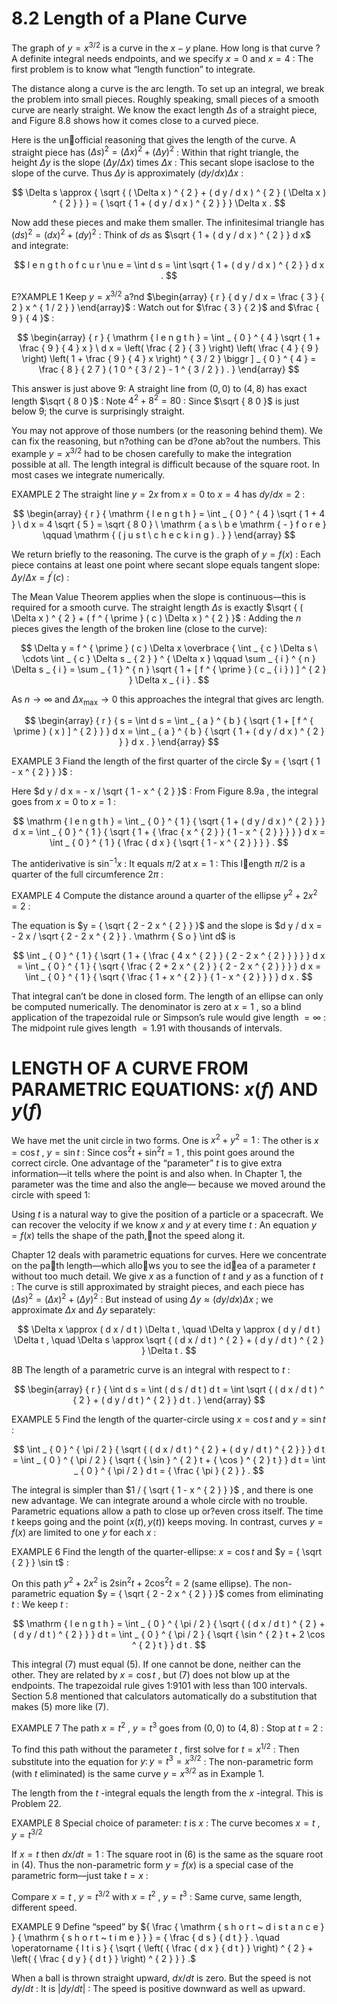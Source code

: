 # 8.2 Length of a Plane Curve

The graph of $y = x ^ { 3 / 2 }$ is a curve in the $x { - } y$ plane. How long is that curve ? A definite integral needs endpoints, and we specify $x = 0$ and $x = 4$ : The first problem is to know what “length function” to integrate.

The distance along a curve is the arc length. To set up an integral, we break the problem into small pieces. Roughly speaking, small pieces of a smooth curve are nearly straight. We know the exact length $\Delta s$ of a straight piece, and Figure 8.8 shows how it comes close to a curved piece.

Here is the unofficial reasoning that gives the length of the curve. A straight piece has $( \Delta s ) ^ { 2 } = ( \Delta x ) ^ { 2 } + ( \Delta y ) ^ { 2 }$ : Within that right triangle, the height $\Delta y$ is the slope $( \Delta y / \Delta x )$ times $\Delta x$ : This secant slope isaclose to the slope of the curve. Thus $\Delta y$ is approximately $( d y / d x ) \Delta x$ :

$$
\Delta s \approx { \sqrt { ( \Delta x ) ^ { 2 } + ( d y / d x ) ^ { 2 } ( \Delta x ) ^ { 2 } } } = { \sqrt { 1 + ( d y / d x ) ^ { 2 } } } \Delta x .
$$

Now add these pieces and make them smaller. The infinitesimal triangle has $( d s ) ^ { 2 } = ( d x ) ^ { 2 } + ( d y ) ^ { 2 }$ : Think of $d s$ as $\sqrt { 1 + ( d y / d x ) ^ { 2 } } d x$ and integrate:

$$
l e n g t h o f c u r \nu e = \int d s = \int \sqrt { 1 + ( d y / d x ) ^ { 2 } } d x .
$$

E?XAMPLE 1 Keep $y = x ^ { 3 / 2 }$ a?nd $\begin{array} { r } { d y / d x = \frac { 3 } { 2 } x ^ { 1 / 2 } } \end{array}$ : Watch out for $\frac { 3 } { 2 }$ and $\frac { 9 } { 4 }$ :

$$
\begin{array} { r } { \mathrm { l e n g t h } = \int _ { 0 } ^ { 4 } \sqrt { 1 + \frac { 9 } { 4 } x } \ d x = \left( \frac { 2 } { 3 } \right) \left( \frac { 4 } { 9 } \right) \left( 1 + \frac { 9 } { 4 } x \right) ^ { 3 / 2 } \biggr ] _ { 0 } ^ { 4 } = \frac { 8 } { 2 7 } ( 1 0 ^ { 3 / 2 } - 1 ^ { 3 / 2 } ) . } \end{array}
$$

This answer is just above 9: A straight line from $( 0 , 0 )$ to $( 4 , 8 )$ has exact length $\sqrt { 8 0 }$ : Note $4 ^ { 2 } + 8 ^ { 2 } = 8 0$ : Since $\sqrt { 8 0 }$ is just below 9; the curve is surprisingly straight.

You may not approve of those numbers (or the reasoning behind them). We can fix the reasoning, but n?othing can be d?one ab?out the numbers. This example $y = x ^ { 3 / 2 }$ had to be chosen carefully to make the integration possible at all. The length integral is difficult because of the square root. In most cases we integrate numerically.

EXAMPLE 2 The straight line $y = 2 x$ from $x = 0$ to $x = 4$ has $d y / d x = 2$ :

$$
\begin{array} { r } { \mathrm { l e n g t h } = \int _ { 0 } ^ { 4 } \sqrt { 1 + 4 } \ d x = 4 \sqrt { 5 } = \sqrt { 8 0 } \ \mathrm { a s \ b e \mathrm { - } f o r e } \qquad \mathrm { ( j u s t \ c h e c k i n g ) . } } \end{array}
$$

We return briefly to the reasoning. The curve is the graph of $y = f ( x )$ : Each piece contains at least one point where secant slope equals tangent slope: $\Delta y / \Delta x = f ^ { \prime } ( c )$ :

The Mean Value Theorem applies when the slope is continuous—this is required for a smooth curve. The straight length $\Delta s$ is exactly $\sqrt { ( \Delta x ) ^ { 2 } + ( f ^ { \prime } ( c ) \Delta x ) ^ { 2 } }$ : Adding the $n$ pieces gives the length of the broken line (close to the curve):

$$
\Delta y = f ^ { \prime } ( c ) \Delta x \overbrace { \int _ { c } \Delta s \ \cdots \int _ { c } \Delta s _ { 2 } } ^ { \Delta x } \qquad \sum _ { i } ^ { n } \Delta s _ { i } = \sum _ { 1 } ^ { n } \sqrt { 1 + [ f ^ { \prime } ( c _ { i } ) ] ^ { 2 } } \Delta x _ { i } .
$$

As $n \to \infty$ and $\Delta x _ { \mathrm { m a x } } \to 0$ this approaches the integral that gives arc length.

$$
\begin{array} { r } { s = \int d s = \int _ { a } ^ { b } { \sqrt { 1 + [ f ^ { \prime } ( x ) ] ^ { 2 } } } d x = \int _ { a } ^ { b } { \sqrt { 1 + ( d y / d x ) ^ { 2 } } } d x . } \end{array}
$$

EXAMPLE 3 Fiand the length of the first quarter of the circle $y = { \sqrt { 1 - x ^ { 2 } } }$ :

Here $d y / d x = - x / \sqrt { 1 - x ^ { 2 } }$ : From Figure $8 . 9 \mathrm { a }$ , the integral goes from $x = 0$ to $x = 1$ :

$$
\mathrm { l e n g t h } = \int _ { 0 } ^ { 1 } { \sqrt { 1 + ( d y / d x ) ^ { 2 } } } d x = \int _ { 0 } ^ { 1 } { \sqrt { 1 + { \frac { x ^ { 2 } } { 1 - x ^ { 2 } } } } } d x = \int _ { 0 } ^ { 1 } { \frac { d x } { \sqrt { 1 - x ^ { 2 } } } } .
$$

The antiderivative is $\sin ^ { - 1 } x$ : It equals $\pi / 2$ at $x = 1$ : This length $\pi / 2$ is a quarter of the full circumference $2 \pi$ :

EXAMPLE 4 Compute the distance around a quarter of the ellipse $y ^ { 2 } + 2 x ^ { 2 } = 2$ :

The equation is $y = { \sqrt { 2 - 2 x ^ { 2 } } }$ and the slope is $d y / d x = - 2 x / \sqrt { 2 - 2 x ^ { 2 } } . \mathrm { S o } \int d$ is

$$
\int _ { 0 } ^ { 1 } { \sqrt { 1 + { \frac { 4 x ^ { 2 } } { 2 - 2 x ^ { 2 } } } } } d x = \int _ { 0 } ^ { 1 } { \sqrt { \frac { 2 + 2 x ^ { 2 } } { 2 - 2 x ^ { 2 } } } } d x = \int _ { 0 } ^ { 1 } { \sqrt { \frac { 1 + x ^ { 2 } } { 1 - x ^ { 2 } } } } d x .
$$

That integral can’t be done in closed form. The length of an ellipse can only be computed numerically. The denominator is zero at $x = 1$ , so a blind application of the trapezoidal rule or Simpson’s rule would give length $= \infty$ : The midpoint rule gives length $= 1 . 9 1$ with thousands of intervals.

# LENGTH OF A CURVE FROM PARAMETRIC EQUATIONS: $x ( f )$ AND $y ( f )$

We have met the unit circle in two forms. One is $x ^ { 2 } + y ^ { 2 } = 1$ : The other is $x = \cos t$ , $y = \sin t$ : Since $\cos ^ { 2 } t + \sin ^ { 2 } t = 1$ , this point goes around the correct circle. One advantage of the “parameter” $t$ is to give extra information—it tells where the point is and also when. In Chapter 1, the parameter was the time and also the angle— because we moved around the circle with speed 1:

Using $t$ is a natural way to give the position of a particle or a spacecraft. We can recover the velocity if we know $x$ and $y$ at every time $t$ : An equation $y = f ( x )$ tells the shape of the path,not the speed along it.

Chapter 12 deals with parametric equations for curves. Here we concentrate on the path length—which allows you to see the idea of a parameter $t$ without too much detail. We give $x$ as a function of $t$ and $y$ as a function of $t$ : The curve is still approximated by straight pieces, and each piece has $( \Delta s ) ^ { 2 } = ( \Delta x ) ^ { 2 } + ( \Delta y ) ^ { 2 }$ : But instead of using $\Delta y \approx ( d y / d x ) \Delta x$ ; we approximate $\Delta x$ and $\Delta y$ separately:

$$
\Delta x \approx ( d x / d t ) \Delta t , \quad \Delta y \approx ( d y / d t ) \Delta t , \quad \Delta s \approx \sqrt { ( d x / d t ) ^ { 2 } + ( d y / d t ) ^ { 2 } } \Delta t .
$$

8B The length of a parametric curve is an integral with respect to $t$ :

$$
\begin{array} { r } { \int d s = \int ( d s / d t ) d t = \int \sqrt { ( d x / d t ) ^ { 2 } + ( d y / d t ) ^ { 2 } } d t . } \end{array}
$$

EXAMPLE 5 Find the length of the quarter-circle using $x = \cos t$ and $y = \sin t$ :

$$
\int _ { 0 } ^ { \pi / 2 } { \sqrt { ( d x / d t ) ^ { 2 } + ( d y / d t ) ^ { 2 } } } d t = \int _ { 0 } ^ { \pi / 2 } { \sqrt { { \sin } ^ { 2 } t + { \cos } ^ { 2 } t } } d t = \int _ { 0 } ^ { \pi / 2 } d t = { \frac { \pi } { 2 } } .
$$

The integral is simpler than $1 / { \sqrt { 1 - x ^ { 2 } } }$ , and there is one new advantage. We can integrate around a whole circle with no trouble. Parametric equations allow a path to close up or?even cross itself. The time $t$ keeps going and the point $( x ( t ) , y ( t ) )$ keeps moving. In contrast, curves $y = f ( x )$ are limited to one $y$ for each $x$ :

EXAMPLE 6 Find the length of the quarter-ellipse: $x = \cos t$ and $y = { \sqrt { 2 } } \sin t$ :

On this path $y ^ { 2 } + 2 x ^ { 2 }$ is $2 \sin ^ { 2 } t + 2 \cos ^ { 2 } t = 2$ (same ellipse). The non-parametric equation $y = { \sqrt { 2 - 2 x ^ { 2 } } }$ comes from eliminating $t$ : We keep $t$ :

$$
\mathrm { l e n g t h } = \int _ { 0 } ^ { \pi / 2 } { \sqrt { ( d x / d t ) ^ { 2 } + ( d y / d t ) ^ { 2 } } } d t = \int _ { 0 } ^ { \pi / 2 } { \sqrt { \sin ^ { 2 } t + 2 \cos ^ { 2 } t } } d t .
$$

This integral (7) must equal (5). If one cannot be done, neither can the other. They are related by $x = \cos t$ , but (7) does not blow up at the endpoints. The trapezoidal rule gives 1:9101 with less than 100 intervals. Section 5.8 mentioned that calculators automatically do a substitution that makes (5) more like (7).

EXAMPLE 7 The path $x = t ^ { 2 }$ , $y = t ^ { 3 }$ goes from $( 0 , 0 )$ to $( 4 , 8 )$ : Stop at $t = 2$ :

To find this path without the parameter $t$ , first solve for $t = x ^ { 1 / 2 }$ : Then substitute into the equation for $y \colon y = t ^ { 3 } = x ^ { 3 / 2 }$ : The non-parametric form (with $t$ eliminated) is the same curve $y = x ^ { 3 / 2 }$ as in Example 1.

The length from the $t$ -integral equals the length from the $x$ -integral. This is Problem 22.

EXAMPLE 8 Special choice of parameter: $t$ is $x$ : The curve becomes $x = t$ , $y = t ^ { 3 / 2 }$

If $x = t$ then $d x / d t = 1$ : The square root in (6) is the same as the square root in (4). Thus the non-parametric form $y = f ( x )$ is a special case of the parametric form—just take $t = x$ :

Compare $x = t$ , $y = t ^ { 3 / 2 }$ with $x = t ^ { 2 }$ , $y = t ^ { 3 }$ : Same curve, same length, different speed.

EXAMPLE 9 Define “speed” by ${ \frac { \mathrm { s h o r t ~ d i s t a n c e } } { \mathrm { s h o r t ~ t i m e } } } = { \frac { d s } { d t } } . \quad \operatorname { I t i s } { \sqrt { \left( { \frac { d x } { d t } } \right) ^ { 2 } + \left( { \frac { d y } { d t } } \right) ^ { 2 } } } .$

When a ball is thrown straight upward, $d x / d t$ is zero. But the speed is not $d y / d t$ : It is $| d y / d t |$ : The speed is positive downward as well as upward.